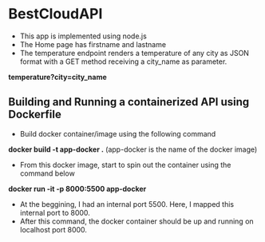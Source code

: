 # BestCloudAPI

- This app is implemented using node.js
- The Home page has firstname and lastname
- The temperature endpoint renders a temperature of any city as JSON format with a GET method receiving a city_name as parameter.

**temperature?city=city_name**



## Building and Running a containerized API using Dockerfile



- Build docker container/image using the following command



**docker build -t app-docker .**      (app-docker is the name of the docker image)



- From this docker image, start to spin out the container using the command below



**docker run -it -p 8000:5500 app-docker**



- At the beggining, I had an internal port 5500. Here, I mapped this internal port to 8000.
- After this command, the docker container should be up and running on localhost port 8000.

